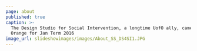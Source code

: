 ```yaml
---
page: about
published: true
caption: >-
  The Design Studio for Social Intervention, a longtime UofO ally, came to
  Orange for Jan Term 2016
image_url: slideshowimages/images/About_SS_DS4SI1.JPG
---
```

